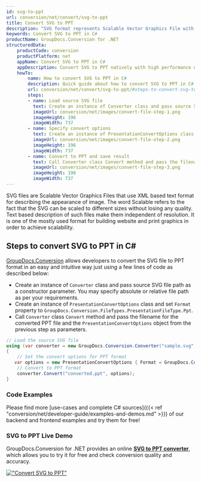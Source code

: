 ```yaml
---
id: svg-to-ppt
url: conversion/net/convert/svg-to-ppt
title: Convert SVG to PPT
description: "SVG format represents Scalable Vector Graphics File with .svg extension. Learn how to convert SVG to PPT file programmatically in C# language using GroupDocs.Conversion for .NET library."
keywords: Convert SVG to PPT in C#
productName: GroupDocs.Conversion for .NET
structuredData:
    productCode: conversion
    productPlatform: net
    appName: Convert SVG to PPT in C#
    appDescription: Convert SVG to PPT natively with high performance using C# language and server side GroupDocs.Conversion for .NET APIs, without the use of any software like Microsoft or Open Office.
    howTo:
        name: How to convert SVG to PPT in C# 
        description: Quick guide about how to convert SVG to PPT in C# with high performance and accuracy.
        url: conversion/net/convert/svg-to-ppt/#steps-to-convert-svg-to-ppt-in-c
        steps:
        - name: Load source SVG file 
          text: Create an instance of Converter class and pass source SVG file path as a constructor parameter. You may specify absolute or relative file path as per your requirements. 
          imageUrl: conversion/net/images/convert-file-step-1.png
          imageHeight: 196
          imageWidth: 737
        - name: Specify convert options 
          text: Create an instance of PresentationConvertOptions class.
          imageUrl: conversion/net/images/convert-file-step-2.png
          imageHeight: 196
          imageWidth: 737
        - name: Convert to PPT and save result 
          text: Call Converter class Convert method and pass the filename for the converted HTML file and the PresentationConvertOptions object from the previous step as parameters.
          imageUrl: conversion/net/images/convert-file-step-3.png
          imageHeight: 196
          imageWidth: 737
---
```


SVG files are Scalable Vector Graphics Files that use XML based text format for describing the appearance of image. The word Scalable refers to the fact that the SVG can be scaled to different sizes without losing any quality. Text based description of such files make them independent of resolution. It is one of the mostly used format for building website and print graphics in order to achieve scalability.

## Steps to convert SVG to PPT in C#

[GroupDocs.Conversion](https://products.groupdocs.com/conversion/net) allows developers to convert the SVG file to PPT format in an easy and intuitive way just using a few lines of code as described below:

* Create an instance of `Converter` class and pass source SVG file path as a constructor parameter. You may specify absolute or relative file path as per your requirements. 
* Create an instance of `PresentationConvertOptions` class and set `Format` property to `GroupDocs.Conversion.FileTypes.PresentationFileType.Ppt`.
* Call `Converter` class `Convert` method and pass the filename for the converted PPT file and the `PresentationConvertOptions` object from the previous step as parameters.

```csharp
// Load the source SVG file
using (var converter = new GroupDocs.Conversion.Converter("sample.svg"))
{
    // Set the convert options for PPT format
   var options = new PresentationConvertOptions { Format = GroupDocs.Conversion.FileTypes.PresentationFileType.Ppt };
    // Convert to PPT format
    converter.Convert("converted.ppt", options);
}
```

### Code Examples

Please find more [use-cases and complete C# sources]({{< ref "conversion/net/developer-guide/examples-and-demos.md" >}}) of our backend and frontend examples and try them for free!

### SVG to PPT Live Demo

GroupDocs.Conversion for .NET provides an online [**SVG to PPT converter**](https://products.groupdocs.app/conversion/svg-to-ppt), which allows you to try it for free and check conversion quality and accuracy.

[!["Convert SVG to PPT"](conversion/net/images/convert-to-ppt/convert-svg-to-ppt.png)](https://products.groupdocs.app/conversion/svg-to-ppt)